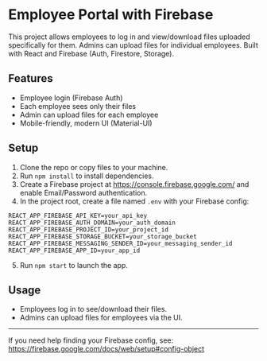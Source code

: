 # Employee Portal with Firebase

This project allows employees to log in and view/download files uploaded specifically for them. Admins can upload files for individual employees. Built with React and Firebase (Auth, Firestore, Storage).

## Features
- Employee login (Firebase Auth)
- Each employee sees only their files
- Admin can upload files for each employee
- Mobile-friendly, modern UI (Material-UI)

## Setup
1. Clone the repo or copy files to your machine.
2. Run `npm install` to install dependencies.
3. Create a Firebase project at https://console.firebase.google.com/ and enable Email/Password authentication.
4. In the project root, create a file named `.env` with your Firebase config:

```
REACT_APP_FIREBASE_API_KEY=your_api_key
REACT_APP_FIREBASE_AUTH_DOMAIN=your_auth_domain
REACT_APP_FIREBASE_PROJECT_ID=your_project_id
REACT_APP_FIREBASE_STORAGE_BUCKET=your_storage_bucket
REACT_APP_FIREBASE_MESSAGING_SENDER_ID=your_messaging_sender_id
REACT_APP_FIREBASE_APP_ID=your_app_id
```

5. Run `npm start` to launch the app.

## Usage
- Employees log in to see/download their files.
- Admins can upload files for employees via the UI.

---

If you need help finding your Firebase config, see: https://firebase.google.com/docs/web/setup#config-object
